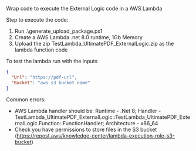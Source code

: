 Wrap code to execute the External Logic code in a AWS Lambda

Step to execute the code:
1. Run .\generate_upload_package.ps1
1. Create a AWS Lambda .net 8.0 runtime, 1Gb Memory
1. Upload the zip TestLambda_UltimatePDF_ExternalLogic.zip as the lambda function code

To test the lambda run with the inputs

```json
{
  "Url": "https://pdf-url",
  "Bucket": "aws s3 bucket name"
}
```

Common errors:
* AWS Lambda handler should be: Runtime - .Net 8; Handler - TestLambda_UltimatePDF_ExternalLogic::TestLambda_UltimatePDF_ExternalLogic.Function::FunctionHandler; Architecture - x86_64 
* Check you have permissions to store files in the S3 bucket (https://repost.aws/knowledge-center/lambda-execution-role-s3-bucket)